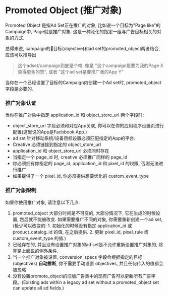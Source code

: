 # Promoted Object (推广对象)

Promoted Object 是指Ad Set正在推广的对象, 比如说一个目标为"Page like"的Campaign中, Page就是推广对象. 这是一种泛化的指定一组与广告目标相关的对象的方式.

总得来说, campaign的目标(objective)和ad set的promoted_object两者结合, 应该可以推导出

>这个adset/campaign到底是个啥, 像是 "这个campaign是要为我的Page X 获得更多的赞", 或者 "这个ad set是要推广我的App Y"

当你在一个已经设置了目标的Campaign内创建一个Ad set时, promoted_object字段是必要的.


### 推广对象认证
当你在推广对象中指定 application_id 和 object_store_url 两个字段时:

- object_store_url 字段必须和对应App关联, 你可以在你的应用程序设置页进行配置(这里说的App是Facbbook App.)
- ad set 针对移动系统/设备目标设置必须匹配指定的App的平台.
- Creative 必须链接到指定的 object_store_url
- application_id 和 object_store_url 必须同时存在
- 当指定一个 page_id 时, creative 必须推广同样的 page_id
- 你必须拥有你指定的 page_id, application_id 和 pixel_id 的权限, 否则无法进行推广
- 如果提供了一个 pixel_id, 你必须提供想要优化的 custom_event_type 

### 推广对象限制
如果你使用推广对象, 请注意以下几点:

1. promoted_object 大部分时间是不可变的, 大部分情况下, 它在生成的时候设置, 然后就不能被改变. 如果需要推广不同的对象, 你需要重新创建一个ad set, (极少可以改变的: 1. 初始化的时候没有指定 application_id 或 product_catalog_id 的值, 在之后提供. 2. 更新 pixel_id, pixel_rule 或 custom_event_type 的值.)
2. 已经存在的, 并且没有设置推广对象的ad set是不允许重新设置推广对象的, 除非是上面说的例外条件.
3. 当一个推广对象被设置, conversion_specs 字段会根据指定的目标(objectives) **自动推断**, 你不需要手动设置 objectives, 并且任何传入的值都会被忽略
4. 没有设置promote_object的旧版广告集中的现有广告可以更新所有广告字段。(Existing ads within a legacy ad set without a promoted_object set can update all ad fields.)



